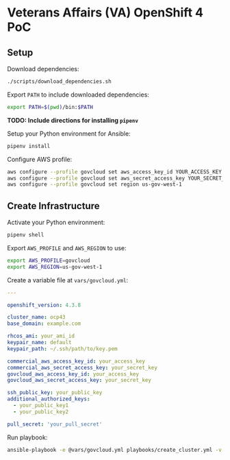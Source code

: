 # Veterans Affairs (VA) OpenShift 4 PoC

## Setup

Download dependencies:

```bash
./scripts/download_dependencies.sh
```

Export `PATH` to include downloaded dependencies:

```bash
export PATH=$(pwd)/bin:$PATH
```

**TODO: Include directions for installing `pipenv`**

Setup your Python environment for Ansible:

```bash
pipenv install
```

Configure AWS profile:

```bash
aws configure --profile govcloud set aws_access_key_id YOUR_ACCESS_KEY
aws configure --profile govcloud set aws_secret_access_key YOUR_SECRET_KEY
aws configure --profile govcloud set region us-gov-west-1
```

## Create Infrastructure

Activate your Python environment:

```bash
pipenv shell
```

Export `AWS_PROFILE` and `AWS_REGION` to use:

```bash
export AWS_PROFILE=govcloud
export AWS_REGION=us-gov-west-1
```

Create a variable file at `vars/govcloud.yml`:

```yaml
---

openshift_version: 4.3.8

cluster_name: ocp43
base_domain: example.com

rhcos_ami: your_ami_id
keypair_name: default
keypair_path: ~/.ssh/path/to/key.pem

commercial_aws_access_key_id: your_access_key
commercial_aws_secret_access_key: your_secret_key
govcloud_aws_access_key_id: your_access_key
govcloud_aws_secret_access_key: your_secret_key

ssh_public_key: your_public_key
additional_authorized_keys:
  - your_public_key1
  - your_public_key2

pull_secret: 'your_pull_secret'
```

Run playbook:

```bash
ansible-playbook -e @vars/govcloud.yml playbooks/create_cluster.yml -v
```
